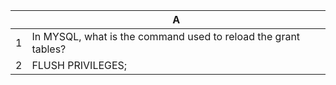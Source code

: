|   | A                                                              |
|---|----------------------------------------------------------------|
| 1 | In MYSQL, what is the command used to reload the grant tables? |
| 2 | FLUSH PRIVILEGES;                                              |
